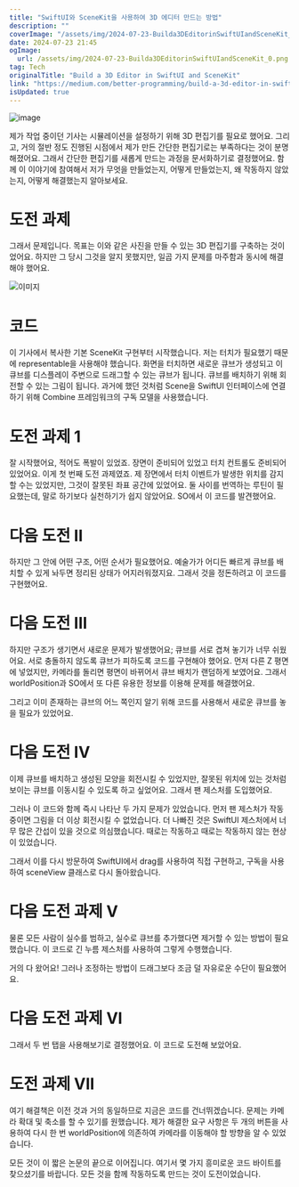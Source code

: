 ```yaml
---
title: "SwiftUI와 SceneKit을 사용하여 3D 에디터 만드는 방법"
description: ""
coverImage: "/assets/img/2024-07-23-Builda3DEditorinSwiftUIandSceneKit_0.png"
date: 2024-07-23 21:45
ogImage:
  url: /assets/img/2024-07-23-Builda3DEditorinSwiftUIandSceneKit_0.png
tag: Tech
originalTitle: "Build a 3D Editor in SwiftUI and SceneKit"
link: "https://medium.com/better-programming/build-a-3d-editor-in-swiftui-and-scenekit-7a680e95d8a"
isUpdated: true
---
```


![image](https://miro.medium.com/v2/resize:fit:1400/1*UcYgmZsPYcEV_imN4SM1RQ.gif)

제가 작업 중이던 기사는 시뮬레이션을 설정하기 위해 3D 편집기를 필요로 했어요. 그리고, 거의 절반 정도 진행된 시점에서 제가 만든 간단한 편집기로는 부족하다는 것이 분명해졌어요. 그래서 간단한 편집기를 새롭게 만드는 과정을 문서화하기로 결정했어요. 함께 이 이야기에 참여해서 저가 무엇을 만들었는지, 어떻게 만들었는지, 왜 작동하지 않았는지, 어떻게 해결했는지 알아보세요.

# 도전 과제

그래서 문제입니다. 목표는 이와 같은 사진을 만들 수 있는 3D 편집기를 구축하는 것이었어요. 하지만 그 당시 그것을 알지 못했지만, 일곱 가지 문제를 마주함과 동시에 해결해야 했어요.

<!-- cozy-coder - 수평 -->

<ins class="adsbygoogle"
     style="display:block"
     data-ad-client="ca-pub-4877378276818686"
     data-ad-slot="1107185301"
     data-ad-format="auto"
     data-full-width-responsive="true"></ins>

<script>
     (adsbygoogle = window.adsbygoogle || []).push({});
</script>

![이미지](/assets/img/2024-07-23-Builda3DEditorinSwiftUIandSceneKit_0.png)

# 코드

이 기사에서 복사한 기본 SceneKit 구현부터 시작했습니다. 저는 터치가 필요했기 때문에 representable을 사용해야 했습니다. 화면을 터치하면 새로운 큐브가 생성되고 이 큐브를 디스플레이 주변으로 드래그할 수 있는 큐브가 됩니다. 큐브를 배치하기 위해 회전할 수 있는 그림이 됩니다. 과거에 했던 것처럼 Scene을 SwiftUI 인터페이스에 연결하기 위해 Combine 프레임워크의 구독 모델을 사용했습니다.

# 도전 과제 1

<!-- cozy-coder - 수평 -->

<ins class="adsbygoogle"
     style="display:block"
     data-ad-client="ca-pub-4877378276818686"
     data-ad-slot="1107185301"
     data-ad-format="auto"
     data-full-width-responsive="true"></ins>

<script>
     (adsbygoogle = window.adsbygoogle || []).push({});
</script>

잘 시작했어요, 적어도 폭발이 있었죠. 장면이 준비되어 있었고 터치 컨트롤도 준비되어 있었어요. 이게 첫 번째 도전 과제였죠. 제 장면에서 터치 이벤트가 발생한 위치를 감지할 수는 있었지만, 그것이 잘못된 좌표 공간에 있었어요. 둘 사이를 번역하는 루틴이 필요했는데, 말로 하기보다 실천하기가 쉽지 않았어요. SO에서 이 코드를 발견했어요.

# 다음 도전 II

하지만 그 안에 어떤 구조, 어떤 순서가 필요했어요. 예술가가 어디든 빠르게 큐브를 배치할 수 있게 놔두면 정리된 상태가 어지러워졌지요. 그래서 것을 정돈하려고 이 코드를 구현했어요.

# 다음 도전 III

<!-- cozy-coder - 수평 -->

<ins class="adsbygoogle"
     style="display:block"
     data-ad-client="ca-pub-4877378276818686"
     data-ad-slot="1107185301"
     data-ad-format="auto"
     data-full-width-responsive="true"></ins>

<script>
     (adsbygoogle = window.adsbygoogle || []).push({});
</script>

하지만 구조가 생기면서 새로운 문제가 발생했어요; 큐브를 서로 겹쳐 놓기가 너무 쉬웠어요. 서로 충돌하지 않도록 큐브가 피하도록 코드를 구현해야 했어요. 먼저 다른 Z 평면에 넣었지만, 카메라를 돌리면 평면이 바뀌어서 큐브 배치가 랜덤하게 보였어요. 그래서 worldPosition과 SO에서 또 다른 유용한 정보를 이용해 문제를 해결했어요.

그리고 이미 존재하는 큐브의 어느 쪽인지 알기 위해 코드를 사용해서 새로운 큐브를 놓을 필요가 있었어요.

# 다음 도전 IV

이제 큐브를 배치하고 생성된 모양을 회전시킬 수 있었지만, 잘못된 위치에 있는 것처럼 보이는 큐브를 이동시킬 수 있도록 하고 싶었어요. 그래서 팬 제스처를 도입했어요.

<!-- cozy-coder - 수평 -->

<ins class="adsbygoogle"
     style="display:block"
     data-ad-client="ca-pub-4877378276818686"
     data-ad-slot="1107185301"
     data-ad-format="auto"
     data-full-width-responsive="true"></ins>

<script>
     (adsbygoogle = window.adsbygoogle || []).push({});
</script>

그러나 이 코드와 함께 즉시 나타난 두 가지 문제가 있었습니다. 먼저 팬 제스처가 작동 중이면 그림을 더 이상 회전시킬 수 없었습니다. 더 나빠진 것은 SwiftUI 제스처에서 너무 많은 간섭이 있을 것으로 의심했습니다. 때로는 작동하고 때로는 작동하지 않는 현상이 있었습니다.

그래서 이를 다시 방문하여 SwiftUI에서 drag를 사용하여 직접 구현하고, 구독을 사용하여 sceneView 클래스로 다시 돌아왔습니다.

# 다음 도전 과제 V

물론 모든 사람이 실수를 범하고, 실수로 큐브를 추가했다면 제거할 수 있는 방법이 필요했습니다. 이 코드로 긴 누름 제스처를 사용하여 그렇게 수행했습니다.

<!-- cozy-coder - 수평 -->

<ins class="adsbygoogle"
     style="display:block"
     data-ad-client="ca-pub-4877378276818686"
     data-ad-slot="1107185301"
     data-ad-format="auto"
     data-full-width-responsive="true"></ins>

<script>
     (adsbygoogle = window.adsbygoogle || []).push({});
</script>

거의 다 왔어요! 그러나 조정하는 방법이 드래그보다 조금 덜 자유로운 수단이 필요했어요.

# 다음 도전 과제 VI

그래서 두 번 탭을 사용해보기로 결정했어요. 이 코드로 도전해 보았어요.

# 도전 과제 VII

<!-- cozy-coder - 수평 -->

<ins class="adsbygoogle"
     style="display:block"
     data-ad-client="ca-pub-4877378276818686"
     data-ad-slot="1107185301"
     data-ad-format="auto"
     data-full-width-responsive="true"></ins>

<script>
     (adsbygoogle = window.adsbygoogle || []).push({});
</script>

여기 해결책은 이전 것과 거의 동일하므로 지금은 코드를 건너뛰겠습니다. 문제는 카메라 확대 및 축소를 할 수 있기를 원했습니다. 제가 해결한 요구 사항은 두 개의 버튼을 사용하여 다시 한 번 worldPosition에 의존하여 카메라를 이동해야 할 방향을 알 수 있었습니다.

모든 것이 이 짧은 논문의 끝으로 이어집니다. 여기서 몇 가지 흥미로운 코드 바이트를 찾으셨기를 바랍니다. 모든 것을 함께 작동하도록 만드는 것이 도전이었습니다.
